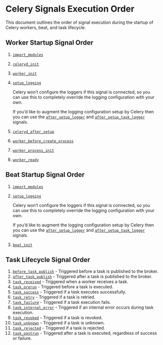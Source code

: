 # <span id="title">Celery Signals Execution Order</span>

<span id="description">
This document outlines the order of signal execution during the startup of Celery workers, beat, and task lifecycle.
</span>

## Worker Startup Signal Order

1. [`import_modules`](https://docs.celeryq.dev/en/stable/userguide/signals.html#import-modules)
2. [`celeryd_init`](https://docs.celeryq.dev/en/stable/userguide/signals.html#celeryd-init)
3. [`worker_init`](https://docs.celeryq.dev/en/stable/userguide/signals.html#worker-init)
4. [`setup_logging`](https://docs.celeryq.dev/en/stable/userguide/signals.html#setup-logging)

   Celery won’t configure the loggers if this signal is connected, so you can use this to completely override the logging configuration with your own.

   If you’d like to augment the logging configuration setup by Celery then you can use the [`after_setup_logger`](https://docs.celeryq.dev/en/stable/userguide/signals.html#std-signal-after_setup_logger) and [`after_setup_task_logger`](https://docs.celeryq.dev/en/stable/userguide/signals.html#std-signal-after_setup_task_logger) signals.
5. [`celeryd_after_setup`](https://docs.celeryq.dev/en/stable/userguide/signals.html#celeryd-after-setup)
6. [`worker_before_create_process`](https://docs.celeryq.dev/en/stable/userguide/signals.html#worker-before-create-process)
7. [`worker_process_init`](https://docs.celeryq.dev/en/stable/userguide/signals.html#worker-process-init)
8. [`worker_ready`](https://docs.celeryq.dev/en/stable/userguide/signals.html#worker-ready)

## Beat Startup Signal Order

1. [`import_modules`](https://docs.celeryq.dev/en/stable/userguide/signals.html#import-modules)
2. [`setup_logging`](https://docs.celeryq.dev/en/stable/userguide/signals.html#setup-logging)

   Celery won’t configure the loggers if this signal is connected, so you can use this to completely override the logging configuration with your own.

   If you’d like to augment the logging configuration setup by Celery then you can use the [`after_setup_logger`](https://docs.celeryq.dev/en/stable/userguide/signals.html#std-signal-after_setup_logger) and [`after_setup_task_logger`](https://docs.celeryq.dev/en/stable/userguide/signals.html#std-signal-after_setup_task_logger) signals.
3. [`beat_init`](https://docs.celeryq.dev/en/stable/userguide/signals.html#beat-init)

## Task Lifecycle Signal Order

1. [`before_task_publish`](https://docs.celeryq.dev/en/stable/userguide/signals.html#before-task-publish) - Triggered before a task is published to the broker.
2. [`after_task_publish`](https://docs.celeryq.dev/en/stable/userguide/signals.html#after-task-publish) - Triggered after a task is published to the broker.
3. [`task_received`](https://docs.celeryq.dev/en/stable/userguide/signals.html#task-received) - Triggered when a worker receives a task.
4. [`task_prerun`](https://docs.celeryq.dev/en/stable/userguide/signals.html#task-prerun) - Triggered before a task is executed.
5. [`task_success`](https://docs.celeryq.dev/en/stable/userguide/signals.html#task-success) - Triggered if a task executes successfully.
6. [`task_retry`](https://docs.celeryq.dev/en/stable/userguide/signals.html#task-retry) - Triggered if a task is retried.
7. [`task_failure`](https://docs.celeryq.dev/en/stable/userguide/signals.html#task-failure) - Triggered if a task execution fails.
8. [`task_internal_error`](https://docs.celeryq.dev/en/stable/userguide/signals.html#task-internal-error) - Triggered if an internal error occurs during task execution.
9. [`task_revoked`](https://docs.celeryq.dev/en/stable/userguide/signals.html#task-revoked) - Triggered if a task is revoked.
10. [`task_unknown`](https://docs.celeryq.dev/en/stable/userguide/signals.html#task-unknown) - Triggered if a task is unknown.
11. [`task_rejected`](https://docs.celeryq.dev/en/stable/userguide/signals.html#task-rejected) - Triggered if a task is rejected.
12. [`task_postrun`](https://docs.celeryq.dev/en/stable/userguide/signals.html#task-postrun) - Triggered after a task is executed, regardless of success or failure.
